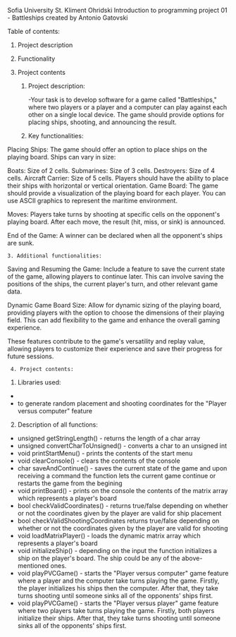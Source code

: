 Sofia University St. Kliment Ohridski
Introduction to programming project 01 - Battleships
created by Antonio Gatovski

Table of contents:
1. Project description
2. Functionality
3. Project contents

   1. Project description:
      
      -Your task is to develop software for a game called "Battleships," where two players or a player and a computer can play against each other on a single local device. The game should provide options for placing ships, shooting, and announcing the result.
      
    2. Key functionalities:

Placing Ships:
The game should offer an option to place ships on the playing board. Ships can vary in size:

Boats: Size of 2 cells.
Submarines: Size of 3 cells.
Destroyers: Size of 4 cells.
Aircraft Carrier: Size of 5 cells.
Players should have the ability to place their ships with horizontal or vertical orientation.
Game Board:
The game should provide a visualization of the playing board for each player. You can use ASCII graphics to represent the maritime environment.

Moves:
Players take turns by shooting at specific cells on the opponent's playing board.
After each move, the result (hit, miss, or sink) is announced.

End of the Game:
A winner can be declared when all the opponent's ships are sunk.

    3. Additional functionalities:

Saving and Resuming the Game:
Include a feature to save the current state of the game, allowing players to continue later. This can involve saving the positions of the ships, the current player's turn, and other relevant game data.

Dynamic Game Board Size:
Allow for dynamic sizing of the playing board, providing players with the option to choose the dimensions of their playing field. This can add flexibility to the game and enhance the overall gaming experience.

These features contribute to the game's versatility and replay value, allowing players to customize their experience and save their progress for future sessions. 

     4. Project contents:

1. Libraries used:
- <iostream>
- <random> to generate random placement and shooting coordinates for the "Player versus computer" feature

2. Description of all functions:
- unsigned getStringLength() - returns the length of a char array
- unsigned convertCharToUnsigned() - converts a char to an unsigned int
- void printStartMenu() - prints the contents of the start menu
- void clearConsole() - clears the contents of the console
- char saveAndContinue() - saves the current state of the game and upon receiving a command the function lets the current game continue or restarts the game from the begining
- void printBoard() - prints on the console the contents of the matrix array which represents a player's board
- bool checkValidCoordinates() - returns true/false depending on whether or not the coordinates given by the player are valid for ship placement
- bool checkValidShootingCoordinates returns true/false depending on whether or not the coordinates given by the player are valid for shooting
- void loadMatrixPlayer() - loads the dynamic matrix array which represents a player's board
- void initializeShip() - depending on the input the function initializes a ship on the player's board. The ship could be any of the above-mentioned ones.
- void playPVCGame() - starts the "Player versus computer" game feature where a player and the computer take turns playing the game. Firstly, the player initializes his ships then the computer. After that, they take turns shooting until someone sinks all of the opponents' ships first.
- void playPVCGame() - starts the "Player versus player" game feature where two players take turns playing the game. Firstly, both players initialize their ships. After that, they take turns shooting until someone sinks all of the opponents' ships first.
